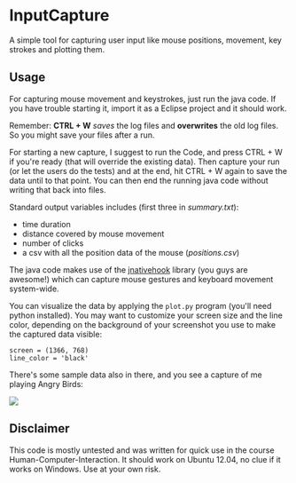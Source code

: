 InputCapture
============

A simple tool for capturing user input like mouse positions, movement, key strokes and plotting them.

## Usage

For capturing mouse movement and keystrokes, just run the java code. If you have trouble starting it, import it as a Eclipse project and it should work.

Remember: **CTRL + W** _saves_ the log files and **overwrites** the old log files. So you might save your files after a run.

For starting a new capture, I suggest to run the Code, and press CTRL + W if you're ready (that will override the existing data). Then capture your run (or let the users do the tests) and at the end, hit CTRL + W again to save the data until to that point. You can then end the running java code without writing that back into files.

Standard output variables includes (first three in *summary.txt*):

* time duration
* distance covered by mouse movement
* number of clicks
* a csv with all the position data of the mouse (*positions.csv*)


The java code makes use of the [jnativehook](http://code.google.com/p/jnativehook/) library (you guys are awesome!) which can capture mouse gestures and keyboard movement system-wide. 

You can visualize the data by applying the `plot.py` program (you'll need python installed).
You may want to customize your screen size and the line color, depending on the background of your screenshot you use to make the captured data visible:

    screen = (1366, 768)
    line_color = 'black'

There's some sample data also in there, and you see a capture of me playing Angry Birds:

![](InputCapture/blob/master/result.png)


## Disclaimer
This code is mostly untested and was written for quick use in the course Human-Computer-Interaction. It should work on Ubuntu 12.04, no clue if it works on Windows. Use at your own risk.
